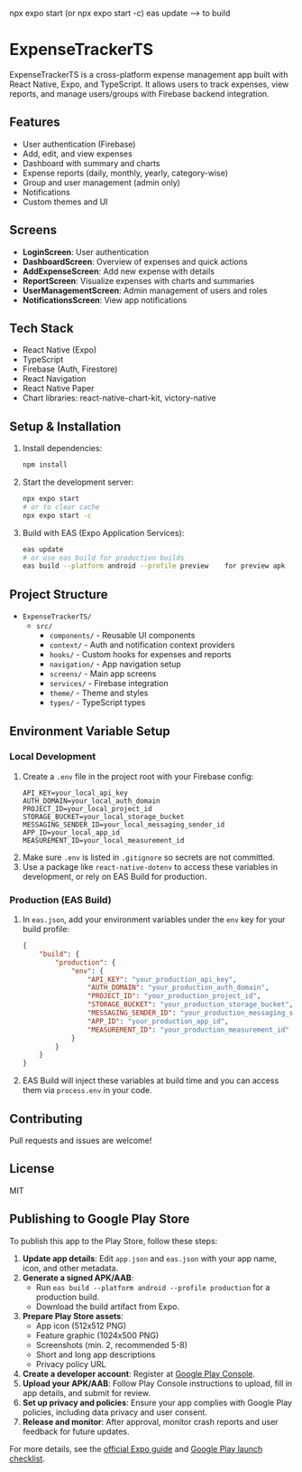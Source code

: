 npx expo start (or npx expo start -c)
eas update --> to build
# ExpenseTrackerTS

ExpenseTrackerTS is a cross-platform expense management app built with React Native, Expo, and TypeScript. It allows users to track expenses, view reports, and manage users/groups with Firebase backend integration.

## Features
- User authentication (Firebase)
- Add, edit, and view expenses
- Dashboard with summary and charts
- Expense reports (daily, monthly, yearly, category-wise)
- Group and user management (admin only)
- Notifications
- Custom themes and UI

## Screens
- **LoginScreen**: User authentication
- **DashboardScreen**: Overview of expenses and quick actions
- **AddExpenseScreen**: Add new expense with details
- **ReportScreen**: Visualize expenses with charts and summaries
- **UserManagementScreen**: Admin management of users and roles
- **NotificationsScreen**: View app notifications

## Tech Stack
- React Native (Expo)
- TypeScript
- Firebase (Auth, Firestore)
- React Navigation
- React Native Paper
- Chart libraries: react-native-chart-kit, victory-native

## Setup & Installation
1. Install dependencies:
	```bash
	npm install
	```
2. Start the development server:
	```bash
	npx expo start
	# or to clear cache
	npx expo start -c
	```
3. Build with EAS (Expo Application Services):
	```bash
	eas update
	# or use eas build for production builds
	eas build --platform android --profile preview    for preview apk
	```

## Project Structure
- `ExpenseTrackerTS/`
  - `src/`
	 - `components/` - Reusable UI components
	 - `context/` - Auth and notification context providers
	 - `hooks/` - Custom hooks for expenses and reports
	 - `navigation/` - App navigation setup
	 - `screens/` - Main app screens
	 - `services/` - Firebase integration
	 - `theme/` - Theme and styles
	 - `types/` - TypeScript types

## Environment Variable Setup

### Local Development
1. Create a `.env` file in the project root with your Firebase config:
	 ```env
	 API_KEY=your_local_api_key
	 AUTH_DOMAIN=your_local_auth_domain
	 PROJECT_ID=your_local_project_id
	 STORAGE_BUCKET=your_local_storage_bucket
	 MESSAGING_SENDER_ID=your_local_messaging_sender_id
	 APP_ID=your_local_app_id
	 MEASUREMENT_ID=your_local_measurement_id
	 ```
2. Make sure `.env` is listed in `.gitignore` so secrets are not committed.
3. Use a package like `react-native-dotenv` to access these variables in development, or rely on EAS Build for production.

### Production (EAS Build)
1. In `eas.json`, add your environment variables under the `env` key for your build profile:
	 ```json
	 {
		 "build": {
			 "production": {
				 "env": {
					 "API_KEY": "your_production_api_key",
					 "AUTH_DOMAIN": "your_production_auth_domain",
					 "PROJECT_ID": "your_production_project_id",
					 "STORAGE_BUCKET": "your_production_storage_bucket",
					 "MESSAGING_SENDER_ID": "your_production_messaging_sender_id",
					 "APP_ID": "your_production_app_id",
					 "MEASUREMENT_ID": "your_production_measurement_id"
				 }
			 }
		 }
	 }
	 ```
2. EAS Build will inject these variables at build time and you can access them via `process.env` in your code.

## Contributing
Pull requests and issues are welcome!

## License
MIT


## Publishing to Google Play Store
To publish this app to the Play Store, follow these steps:
1. **Update app details**: Edit `app.json` and `eas.json` with your app name, icon, and other metadata.
2. **Generate a signed APK/AAB**:
	- Run `eas build --platform android --profile production` for a production build.
	- Download the build artifact from Expo.
3. **Prepare Play Store assets**:
	- App icon (512x512 PNG)
	- Feature graphic (1024x500 PNG)
	- Screenshots (min. 2, recommended 5-8)
	- Short and long app descriptions
	- Privacy policy URL
4. **Create a developer account**: Register at [Google Play Console](https://play.google.com/console).
5. **Upload your APK/AAB**: Follow Play Console instructions to upload, fill in app details, and submit for review.
6. **Set up privacy and policies**: Ensure your app complies with Google Play policies, including data privacy and user consent.
7. **Release and monitor**: After approval, monitor crash reports and user feedback for future updates.

For more details, see the [official Expo guide](https://docs.expo.dev/submit/android/) and [Google Play launch checklist](https://developer.android.com/distribute/best-practices/launch/launch-checklist).